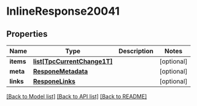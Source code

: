 # InlineResponse20041

## Properties
Name | Type | Description | Notes
------------ | ------------- | ------------- | -------------
**items** | [**list[TpcCurrentChange1T]**](TpcCurrentChange1T.md) |  | [optional] 
**meta** | [**ResponeMetadata**](ResponeMetadata.md) |  | [optional] 
**links** | [**ResponeLinks**](ResponeLinks.md) |  | [optional] 

[[Back to Model list]](../README.md#documentation-for-models) [[Back to API list]](../README.md#documentation-for-api-endpoints) [[Back to README]](../README.md)


